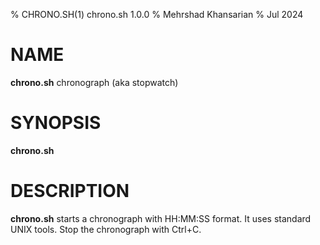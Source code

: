 % CHRONO.SH(1) chrono.sh 1.0.0
% Mehrshad Khansarian
% Jul 2024


# NAME
**chrono.sh** chronograph (aka stopwatch)

# SYNOPSIS
**chrono.sh**

# DESCRIPTION
**chrono.sh** starts a chronograph with HH:MM:SS format. It uses standard
UNIX tools. Stop the chronograph with Ctrl+C.
